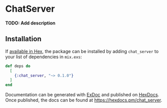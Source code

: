 # ChatServer

**TODO: Add description**

## Installation

If [available in Hex](https://hex.pm/docs/publish), the package can be installed
by adding `chat_server` to your list of dependencies in `mix.exs`:

```elixir
def deps do
  [
    {:chat_server, "~> 0.1.0"}
  ]
end
```

Documentation can be generated with [ExDoc](https://github.com/elixir-lang/ex_doc)
and published on [HexDocs](https://hexdocs.pm). Once published, the docs can
be found at <https://hexdocs.pm/chat_server>.

